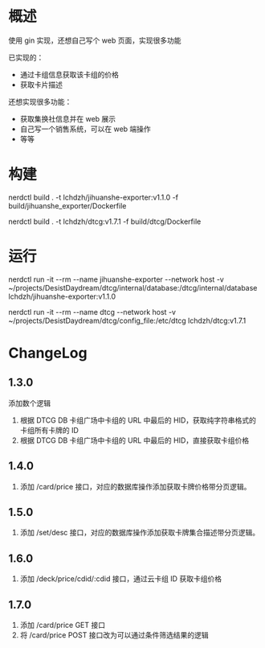 # 概述

使用 gin 实现，还想自己写个 web 页面，实现很多功能

已实现的：

- 通过卡组信息获取该卡组的价格
- 获取卡片描述

还想实现很多功能：

- 获取集换社信息并在 web 展示
- 自己写一个销售系统，可以在 web 端操作
- 等等

# 构建

nerdctl build . -t lchdzh/jihuanshe-exporter:v1.1.0 -f build/jihuanshe_exporter/Dockerfile

nerdctl build . -t lchdzh/dtcg:v1.7.1 -f build/dtcg/Dockerfile

# 运行

nerdctl run -it --rm --name jihuanshe-exporter --network host -v ~/projects/DesistDaydream/dtcg/internal/database:/dtcg/internal/database lchdzh/jihuanshe-exporter:v1.1.0

nerdctl run -it --rm --name dtcg --network host -v ~/projects/DesistDaydream/dtcg/config_file:/etc/dtcg lchdzh/dtcg:v1.7.1

# ChangeLog

## 1.3.0

添加数个逻辑

1. 根据 DTCG DB 卡组广场中卡组的 URL 中最后的 HID，获取纯字符串格式的卡组所有卡牌的 ID
2. 根据 DTCG DB 卡组广场中卡组的 URL 中最后的 HID，直接获取卡组价格

## 1.4.0

1. 添加 /card/price 接口，对应的数据库操作添加获取卡牌价格带分页逻辑。

## 1.5.0

1. 添加 /set/desc 接口，对应的数据库操作添加获取卡牌集合描述带分页逻辑。

## 1.6.0

1. 添加 /deck/price/cdid/:cdid 接口，通过云卡组 ID 获取卡组价格

## 1.7.0

1. 添加 /card/price GET 接口
2. 将 /card/price POST 接口改为可以通过条件筛选结果的逻辑
